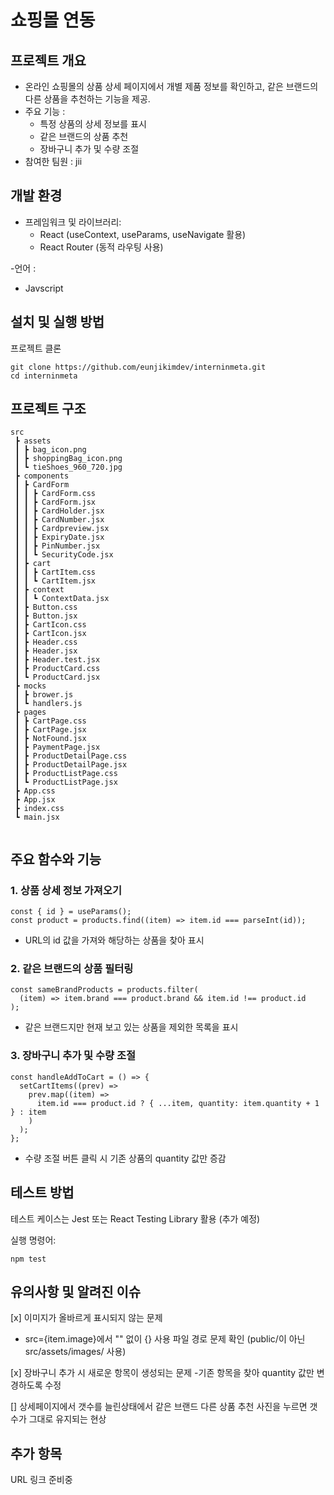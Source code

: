 # 쇼핑몰 연동

## 프로젝트 개요

- 온라인 쇼핑몰의 상품 상세 페이지에서 개별 제품 정보를 확인하고, 같은 브랜드의 다른 상품을 추천하는 기능을 제공.
- 주요 기능 :
  - 특정 상품의 상세 정보를 표시
  - 같은 브랜드의 상품 추천
  - 장바구니 추가 및 수량 조절
- 참여한 팀원 : jii

## 개발 환경

- 프레임워크 및 라이브러리:
  - React (useContext, useParams, useNavigate 활용)
  - React Router (동적 라우팅 사용)

-언어 :

- Javscript

## 설치 및 실행 방법

프로젝트 클론

```
git clone https://github.com/eunjikimdev/interninmeta.git
cd interninmeta
```

## 프로젝트 구조

```
src
 ┣ assets
 ┃ ┣ bag_icon.png
 ┃ ┣ shoppingBag_icon.png
 ┃ ┗ tieShoes_960_720.jpg
 ┣ components
 ┃ ┣ CardForm
 ┃ ┃ ┣ CardForm.css
 ┃ ┃ ┣ CardForm.jsx
 ┃ ┃ ┣ CardHolder.jsx
 ┃ ┃ ┣ CardNumber.jsx
 ┃ ┃ ┣ Cardpreview.jsx
 ┃ ┃ ┣ ExpiryDate.jsx
 ┃ ┃ ┣ PinNumber.jsx
 ┃ ┃ ┗ SecurityCode.jsx
 ┃ ┣ cart
 ┃ ┃ ┣ CartItem.css
 ┃ ┃ ┗ CartItem.jsx
 ┃ ┣ context
 ┃ ┃ ┗ ContextData.jsx
 ┃ ┣ Button.css
 ┃ ┣ Button.jsx
 ┃ ┣ CartIcon.css
 ┃ ┣ CartIcon.jsx
 ┃ ┣ Header.css
 ┃ ┣ Header.jsx
 ┃ ┣ Header.test.jsx
 ┃ ┣ ProductCard.css
 ┃ ┗ ProductCard.jsx
 ┣ mocks
 ┃ ┣ brower.js
 ┃ ┗ handlers.js
 ┣ pages
 ┃ ┣ CartPage.css
 ┃ ┣ CartPage.jsx
 ┃ ┣ NotFound.jsx
 ┃ ┣ PaymentPage.jsx
 ┃ ┣ ProductDetailPage.css
 ┃ ┣ ProductDetailPage.jsx
 ┃ ┣ ProductListPage.css
 ┃ ┗ ProductListPage.jsx
 ┣ App.css
 ┣ App.jsx
 ┣ index.css
 ┗ main.jsx


```

## 주요 함수와 기능

### 1. 상품 상세 정보 가져오기

```
const { id } = useParams();
const product = products.find((item) => item.id === parseInt(id));

```

- URL의 id 값을 가져와 해당하는 상품을 찾아 표시

### 2. 같은 브랜드의 상품 필터링

```
const sameBrandProducts = products.filter(
  (item) => item.brand === product.brand && item.id !== product.id
);

```

- 같은 브랜드지만 현재 보고 있는 상품을 제외한 목록을 표시

### 3. 장바구니 추가 및 수량 조절

```
const handleAddToCart = () => {
  setCartItems((prev) =>
    prev.map((item) =>
      item.id === product.id ? { ...item, quantity: item.quantity + 1 } : item
    )
  );
};
```

- 수량 조절 버튼 클릭 시 기존 상품의 quantity 값만 증감

## 테스트 방법

테스트 케이스는 Jest 또는 React Testing Library 활용 (추가 예정)

실행 명령어:

```
npm test
```

## 유의사항 및 알려진 이슈

[x] 이미지가 올바르게 표시되지 않는 문제

- src={item.image}에서 "" 없이 {} 사용
  파일 경로 문제 확인 (public/이 아닌 src/assets/images/ 사용)

[x] 장바구니 추가 시 새로운 항목이 생성되는 문제 -기존 항목을 찾아 quantity 값만 변경하도록 수정

[] 상세페이지에서 갯수를 늘린상태에서 같은 브랜드 다른 상품 추천 사진을 누르면 갯수가 그대로 유지되는 현상

## 추가 항목

URL 링크 준비중
